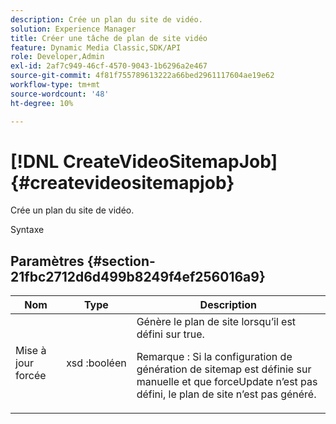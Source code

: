 ```yaml
---
description: Crée un plan du site de vidéo.
solution: Experience Manager
title: Créer une tâche de plan de site vidéo
feature: Dynamic Media Classic,SDK/API
role: Developer,Admin
exl-id: 2af7c949-46cf-4570-9043-1b6296a2e467
source-git-commit: 4f81f755789613222a66bed2961117604ae19e62
workflow-type: tm+mt
source-wordcount: '48'
ht-degree: 10%

---
```


# [!DNL CreateVideoSitemapJob]{#createvideositemapjob}

Crée un plan du site de vidéo.

Syntaxe

## Paramètres {#section-21fbc2712d6d499b8249f4ef256016a9}

<table id="table_7B459A9D55CE49A38D8A77CBD229033A"> 
 <thead> 
  <tr> 
   <th colname="col1" class="entry"> Nom </th> 
   <th colname="col2" class="entry"> Type </th> 
   <th colname="col3" class="entry"> Description </th> 
  </tr> 
 </thead>
 <tbody> 
  <tr> 
   <td colname="col1"> <span class="codeph"><span class="varname"> Mise à jour forcée</span> </span> </td> 
   <td colname="col2"> <span class="codeph"> xsd :booléen</span> </td> 
   <td colname="col3">Génère le plan de site lorsqu’il est défini sur <span class="codeph"> true</span>. <p><p>Remarque : Si la configuration de génération de sitemap est définie sur manuelle et <span class="codeph"> que forceUpdate</span> n’est pas défini, le plan de site n’est pas généré. </p></p></td> 
  </tr> 
 </tbody> 
</table>
